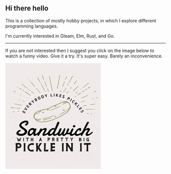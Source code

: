 ## Hi there hello
This is a collection of mostly hobby projects, in which I explore different programming languages.

I'm currently interested in Gleam, Elm, Rust, and Go.

---

If you are not interested then I suggest you click on the image below to watch a funny video.
Give it a try. It's super easy. Barely an inconvenience.

<a href="https://www.youtube.com/watch?v=qQiui9h71l8">
    <img src="./img/pickle.webp" width="300" alt="Sandwich with a pretty big pickle in it">
</a>
<!--
**basbiezemans/basbiezemans** is a ✨ _special_ ✨ repository because its `README.md` (this file) appears on your GitHub profile.

Here are some ideas to get you started:

- 🔭 I’m currently working on ...
- 🌱 I’m currently learning ...
- 👯 I’m looking to collaborate on ...
- 🤔 I’m looking for help with ...
- 💬 Ask me about ...
- 📫 How to reach me: ...
- ⚡ Fun fact: ...
-->
